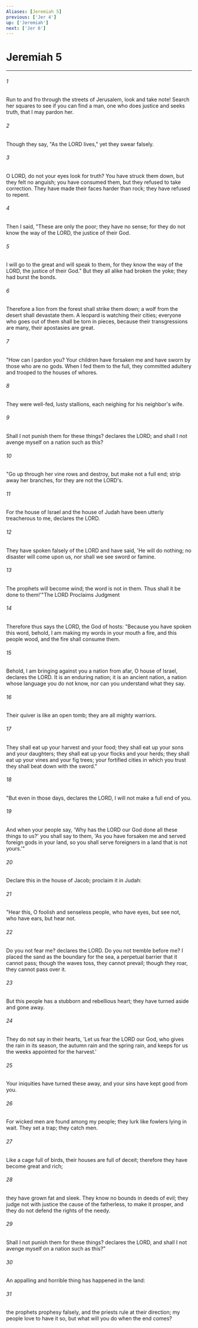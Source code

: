 ```yaml
---
Aliases: [Jeremiah 5]
previous: ['Jer 4']
up: ['Jeremiah']
next: ['Jer 6']
---
```

# Jeremiah 5

***

 

###### 1 
Run to and fro through the streets of Jerusalem, 
 look and take note! 
 Search her squares to see 
 if you can find a man, 
 one who does justice 
 and seeks truth, 
 that I may pardon her. 
 
 

###### 2 
Though they say, "As the LORD lives," 
 yet they swear falsely. 
 
 

###### 3 
O LORD, do not your eyes look for truth? 
 You have struck them down, 
 but they felt no anguish; 
 you have consumed them, 
 but they refused to take correction. 
 They have made their faces harder than rock; 
 they have refused to repent.
 
 

###### 4 
Then I said, "These are only the poor; 
 they have no sense; 
 for they do not know the way of the LORD, 
 the justice of their God. 
 
 

###### 5 
I will go to the great 
 and will speak to them, 
 for they know the way of the LORD, 
 the justice of their God." 
 But they all alike had broken the yoke; 
 they had burst the bonds.
 
 

###### 6 
Therefore a lion from the forest shall strike them down; 
 a wolf from the desert shall devastate them. 
 A leopard is watching their cities; 
 everyone who goes out of them shall be torn in pieces, 
 because their transgressions are many, 
 their apostasies are great.
 
 

###### 7 
"How can I pardon you? 
 Your children have forsaken me 
 and have sworn by those who are no gods. 
 When I fed them to the full, 
 they committed adultery 
 and trooped to the houses of whores. 
 
 

###### 8 
They were well-fed, lusty stallions, 
 each neighing for his neighbor's wife. 
 
 

###### 9 
Shall I not punish them for these things? 
 declares the LORD; 
 and shall I not avenge myself 
 on a nation such as this?
 
 

###### 10 
"Go up through her vine rows and destroy, 
 but make not a full end; 
 strip away her branches, 
 for they are not the LORD's. 
 
 

###### 11 
For the house of Israel and the house of Judah 
 have been utterly treacherous to me, 
 declares the LORD. 
 
 

###### 12 
They have spoken falsely of the LORD 
 and have said, 'He will do nothing; 
 no disaster will come upon us, 
 nor shall we see sword or famine. 
 
 

###### 13 
The prophets will become wind; 
 the word is not in them. 
 Thus shall it be done to them!'"The LORD Proclaims Judgment
 
 

###### 14 
Therefore thus says the LORD, the God of hosts: 
 "Because you have spoken this word, 
 behold, I am making my words in your mouth a fire, 
 and this people wood, and the fire shall consume them. 
 
 

###### 15 
Behold, I am bringing against you 
 a nation from afar, O house of Israel, 
 declares the LORD. 
 It is an enduring nation; 
 it is an ancient nation, 
 a nation whose language you do not know, 
 nor can you understand what they say. 
 
 

###### 16 
Their quiver is like an open tomb; 
 they are all mighty warriors. 
 
 

###### 17 
They shall eat up your harvest and your food; 
 they shall eat up your sons and your daughters; 
 they shall eat up your flocks and your herds; 
 they shall eat up your vines and your fig trees; 
 your fortified cities in which you trust 
 they shall beat down with the sword."
 
 

###### 18 
"But even in those days, declares the LORD, I will not make a full end of you. 
 

###### 19 
And when your people say, 'Why has the LORD our God done all these things to us?' you shall say to them, 'As you have forsaken me and served foreign gods in your land, so you shall serve foreigners in a land that is not yours.'"
 
 

###### 20 
Declare this in the house of Jacob; 
 proclaim it in Judah: 
 
 

###### 21 
"Hear this, O foolish and senseless people, 
 who have eyes, but see not, 
 who have ears, but hear not. 
 
 

###### 22 
Do you not fear me? declares the LORD. 
 Do you not tremble before me? 
 I placed the sand as the boundary for the sea, 
 a perpetual barrier that it cannot pass; 
 though the waves toss, they cannot prevail; 
 though they roar, they cannot pass over it. 
 
 

###### 23 
But this people has a stubborn and rebellious heart; 
 they have turned aside and gone away. 
 
 

###### 24 
They do not say in their hearts, 
 'Let us fear the LORD our God, 
 who gives the rain in its season, 
 the autumn rain and the spring rain, 
 and keeps for us 
 the weeks appointed for the harvest.' 
 
 

###### 25 
Your iniquities have turned these away, 
 and your sins have kept good from you. 
 
 

###### 26 
For wicked men are found among my people; 
 they lurk like fowlers lying in wait. 
 They set a trap; 
 they catch men. 
 
 

###### 27 
Like a cage full of birds, 
 their houses are full of deceit; 
 therefore they have become great and rich; 
 
 

###### 28 
they have grown fat and sleek. 
 They know no bounds in deeds of evil; 
 they judge not with justice 
 the cause of the fatherless, to make it prosper, 
 and they do not defend the rights of the needy. 
 
 

###### 29 
Shall I not punish them for these things? 
 declares the LORD, 
 and shall I not avenge myself 
 on a nation such as this?"
 
 

###### 30 
An appalling and horrible thing 
 has happened in the land: 
 
 

###### 31 
the prophets prophesy falsely, 
 and the priests rule at their direction; 
 my people love to have it so, 
 but what will you do when the end comes?
 
